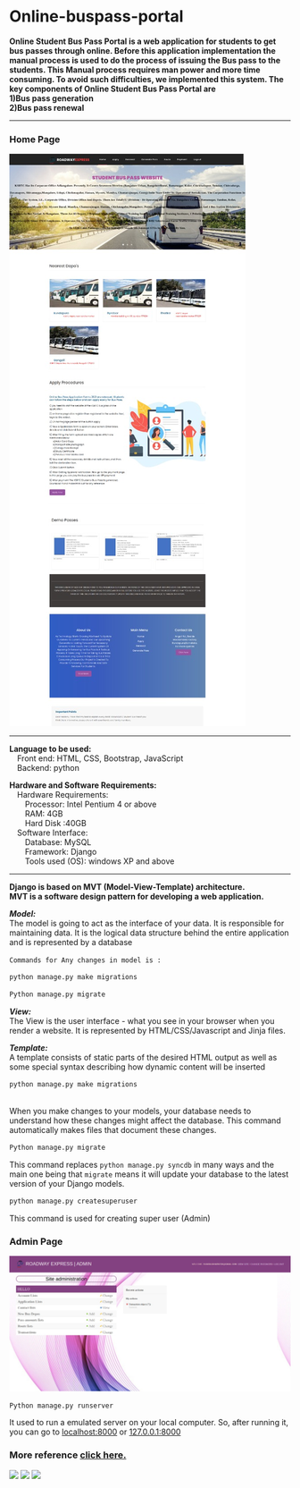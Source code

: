 # Online-buspass-portal
  
<b>Online Student Bus Pass Portal is a web application for students to get bus passes through online. 
Before this application implementation the manual process is used to do the process of issuing the Bus pass to the students. This Manual process requires man power and more time consuming. To avoid such difficulties, we implemented this system.
The key components of Online Student Bus Pass Portal are <br>
 1)Bus pass generation  <br>
 2)Bus pass renewal</b>
 <hr>
 
 <b><h3>Home Page</h3></b>
 
 ![](screenshot/home.jpeg)
 
 <hr>
 <b>Language to be used:</b><br>
	&emsp;Front end: HTML, CSS, Bootstrap, JavaScript<br>
	&emsp;Backend: python<br>

 <b>Hardware and Software Requirements:</b><br>
	&emsp;Hardware Requirements: <br>
        	&emsp;&emsp;Processor: Intel Pentium 4 or above <br>
         	&emsp;&emsp;RAM: 4GB <br>
                &emsp;&emsp;Hard Disk :40GB <br>
	&emsp;Software Interface: <br>
                &emsp;&emsp;Database: MySQL <br>
                &emsp;&emsp;Framework: Django <br>
                &emsp;&emsp;Tools used (OS): windows XP and above
		
		
<hr>
<b>Django is based on MVT (Model-View-Template) architecture.<br> MVT is a software design pattern for developing a web application.</b>

<i><b>Model:</i></b><br> The model is going to act as the interface of your data. It is responsible for maintaining data. It is the logical data structure behind the entire application and is represented by a database

`Commands for Any changes in model is :`<br>
```diff
python manage.py make migrations
```
```diff
Python manage.py migrate
```
<i><b>View:</i></b><br> The View is the user interface - what you see in your browser when you render a website. It is represented by HTML/CSS/Javascript and Jinja files.

<i><b>Template:</i></b><br> A template consists of static parts of the desired HTML output as well as some special syntax describing how dynamic content will be inserted



```diff
python manage.py make migrations
```
<br>
When you make changes to your models, your database needs to understand how these changes might affect the database. This command automatically makes files that document these changes.<br>

```diff
Python manage.py migrate
```
This command replaces `python manage.py syncdb` in many ways and the main one being that `migrate` means it will update your database to the latest version of your Django models.

```diff
python manage.py createsuperuser
```

This command is used for creating super user (Admin)

<b><h3>Admin Page</h3></b>
![](screenshot/admin.jpeg)

```diff
Python manage.py runserver
```

It used to run a emulated server on your local computer. So, after running it, you can go to [localhost:8000](http://localhost:8000) or [127.0.0.1:8000](http://127.0.0.1:8000)

<h3><b>More reference <a href="https://docs.djangoproject.com/en/3.2/" target="_blank" >click here.</a></b></h3>

<code><img width="15%" src="https://www.vectorlogo.zone/logos/djangoproject/djangoproject-ar21.svg"></code>
<code><img width="15%" src="https://www.vectorlogo.zone/logos/git-scm/git-scm-ar21.svg"></code>
<code><img width="15%" src="https://www.vectorlogo.zone/logos/mysql/mysql-ar21.svg"></code>
